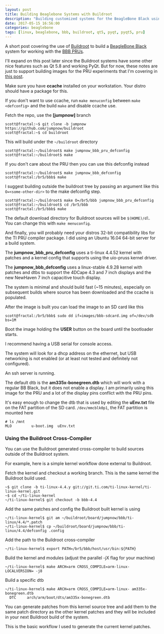 ```yaml
---
layout: post
title: Building Beaglebone Systems with Buildroot
description: "Building customized systems for the BeagleBone Black using Buildroot"
date: 2017-05-15 16:56:00
categories: beaglebone
tags: [linux, beaglebone, bbb, buildroot, qt5, pyqt, pyqt5, pru]
---
```


A short post covering the use of [Buildroot][buildroot] to build a [BeagleBone Black][bbb] system for working with the [BBB PRUs][bbb-pru].

I'll expand on this post later since the Buildroot systems have some other nice features such as Qt 5.8 and working PyQt. But for now, these notes are just to support building images for the PRU experiments that I'm covering in [this post][bbb-pru-uio-doc].

Make sure you have **ccache** installed on your workstation. Your distro should have a package for this. 

If you don't want to use ccache, run `make menuconfig` between `make <defconfig>` and the build `make` and disable ccache use.

Fetch the repo, use the **[jumpnow]** branch

    scott@fractal:~$ git clone -b jumpnow https://github.com/jumpnow/buildroot
    scott@fractal:~$ cd buildroot

This will build under the `~/buildroot` directory
  
    scott@fractal:~/buildroot$ make jumpnow_bbb_pru_defconfig
    scott@fractal:~/buildroot$ make

If you don't care about the PRU then you can use this defconfig instead

    scott@fractal:~/buildroot$ make jumpnow_bbb_defconfig
    scott@fractal:/br5/bbb$ make

I suggest building outside the buildroot tree by passing an argument like this `O=<some-other-dir>` to the make defconfig step.

    scott@fractal:~/buildroot$ make O=/br5/bbb jumpnow_bbb_pru_defconfig
    scott@fractal:~/buildroot$ cd /br5/bbb
    scott@fractal:/br5/bbb$ make

The default download directory for Buildroot sources will be `$(HOME)/dl`. You can change this with `make menuconfig`.

And finally, you will probably need your distros 32-bit compatibility libs for the TI PRU compiler package. I did using an Ubuntu 16.04 64-bit server for a build system.

The **jumpnow\_bbb\_pru\_defconfig** uses a ti-linux 4.4.52 kernel with patches and a kernel config that supports using the uio-pruss kernel driver.

The **jumpnow\_bbb\_defconfig** uses a linux-stable 4.9.28 kernel with patches and dtbs to support the 4DCape 4.3 and 7 inch displays and the new NewHaven 7 inch capacitive touch display.

The system is minimal and should build fast (~15 minutes), especially on subsequent builds where source has been downloaded and the ccache is populated.

After the image is built you can load the image to an SD card like this

    scott@fractal:/br5/bbb$ sudo dd if=images/bbb-sdcard.img of=/dev/sdb bs=1M

Boot the image holding the **USER** button on the board until the bootloader starts.

I recommend having a USB serial for console access.

The system will look for a dhcp address on the ethernet, but USB networking is not enabled (or at least not tested and definitely not configured).

An ssh server is running.

The default dtb is the **am335x-bonegreen.dtb** which will work with a regular BB Black, but it does not enable a display. I am primarily using this image for the PRU and a lot of the display pins conflict with the PRU pins.

It's easy enough to change the dtb that is used by editing the **uEnv.txt** file on the FAT partition of the SD card. `/dev/mmcblk0p1`, the FAT partition is mounted here

    # ls /mnt
    MLO         u-boot.img  uEnv.txt


### Using the Buildroot Cross-Compiler

You can use the Buildroot generated cross-compiler to build sources outside of the Buildroot system.

For example, here is a simple kernel workflow done external to Buildroot.

Fetch the kernel and checkout a working branch. This is the same kernel the Buildroot build used.

    ~$ git clone -b ti-linux-4.4.y git://git.ti.com/ti-linux-kernel/ti-linux-kernel.git
    ~$ cd ~/ti-linux-kernel
    ~/ti-linux-kernel$ git checkout -b bbb-4.4

Add the same patches and config the Buildroot built kernel is using

    ~/ti-linux-kernel$ git am ~/buildroot/board/jumpnow/bbb/ti-linux/4.4/*.patch
    ~/ti-linux-kernel$ cp ~/buildroot/board/jumpnow/bbb/ti-linux/4.4/defconfig .config

Add the path to the Buildroot cross-compiler
	
    ~/ti-linux-kernel$ export PATH=/br5/bbb/host/usr/bin:${PATH}

Build the kernel and modules (adjust the parallel -jX flag for your machine)

    ~/ti-linux-kernel$ make ARCH=arm CROSS_COMPILE=arm-linux- LOCALVERSION= -j8

Build a specific dtb

    ~/ti-linux-kernel$ make ARCH=arm CROSS_COMPILE=arm-linux- am335x-bonegreen.dtb
      DTC     arch/arm/boot/dts/am335x-bonegreen.dtb

You can generate patches from this kernel source tree and add them to the same patch directory as the other kernel patches and they will be included in your next Buildroot build of the system.

This is the basic workflow I used to generate the current kernel patches.

[buildroot]: https://buildroot.org/
[bbb]: https://beagleboard.org/
[bbb-pru]: http://elinux.org/Ti_AM33XX_PRUSSv2
[pruss-uio]: http://arago-project.org/git/projects/?p=linux-am33x.git;a=commit;h=f1a304e7941cc76353363a139cbb6a4b1ca7c737
[bbb-pru-uio-doc]: http://www.jumpnowtek.com/beaglebone/Working-with-the-BeagleBone-PRUs.html